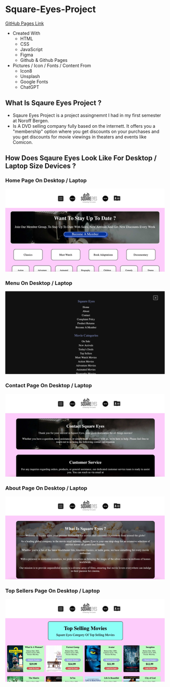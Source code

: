 # Square-Eyes-Project
[GitHub Pages Link](https://darthcoursucant.github.io/Square-Eyes-Project/)

- Created With
    - HTML 
    - CSS  
    - JavaScript
    - Figma 
    - Github & Github Pages
- Pictures / Icon / Fonts / Content From 
    - Icon8
    - Unsplash
    - Google Fonts
    - ChatGPT

## What Is Sqaure Eyes Project ? 
- Sqaure Eyes Project is a project assingnemnt I had in my first semester at Noroff Bergen.
- Is A DVD selling company fully based on the internett. It offers you a "membership" option where you get discounts on your purchases and you get discounts for movie viewings in theaters and events like Comicon.

## How Does Sqaure Eyes Look Like For Desktop / Laptop Size Devices ?
### Home Page On Desktop / Laptop
![Home Page](media/read-me-images/one-desktop.jpg)
### Menu On Desktop / Laptop
![Menu](media/read-me-images/two-desktop.png)
### Contact Page On Desktop / Laptop
![Contact Page](media/read-me-images/three-desktop.jpg)
### About Page On Desktop / Laptop
![Abour Page](media/read-me-images/four-desktop.jpg)
### Top Sellers Page On Desktop / Laptop
![Top Sellers Page](media/read-me-images/five-desktop.jpg)